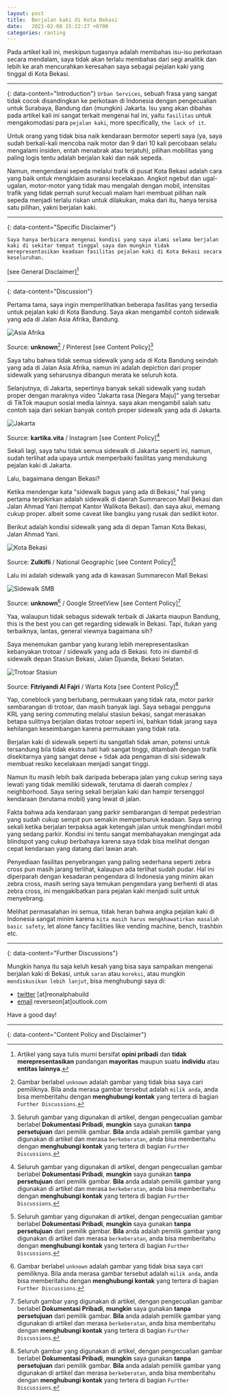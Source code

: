 ```yaml
---
layout: post
title:  Berjalan kaki di Kota Bekasi
date:   2021-02-08 15:22:27 +0700
categories: ranting
---
```


Pada artikel kali ini, meskipun tugasnya adalah membahas isu-isu perkotaan secara mendalam, saya tidak akan terlalu membahas dari segi analitik dan lebih ke arah mencurahkan keresahan saya sebagai pejalan kaki yang tinggal di Kota Bekasi.

---
{: data-content="Introduction"}
`Urban Services`, sebuah frasa yang sangat tidak cocok disandingkan ke perkotaan di Indonesia dengan pengecualian untuk Surabaya, Bandung dan (mungkin) Jakarta. Isu yang akan dibahas pada artikel kali ini sangat terkait mengenai hal ini, yaitu `fasilitas` untuk mengakomodasi para `pejalan kaki`, more specifically, `the lack of it`.

Untuk orang yang tidak bisa naik kendaraan bermotor seperti saya (ya, saya sudah berkali-kali mencoba naik motor dan 9 dari 10 kali percobaan selalu mengalami insiden, entah menabrak atau terjatuh), pilihan mobilitas yang paling logis tentu adalah berjalan kaki dan naik sepeda.

Namun, mengendarai sepeda melalui trafik di pusat Kota Bekasi adalah cara yang baik untuk mengklaim asuransi kecelakaan. Angkot ngebut dan ugal-ugalan, motor-motor yang tidak mau mengalah dengan mobil, intensitas trafik yang tidak pernah surut kecuali malam hari membuat pilihan naik sepeda menjadi terlalu riskan untuk dilakukan, maka dari itu, hanya tersisa satu pilihan, yakni berjalan kaki.

---
{: data-content="Specific Disclaimer"}

`Saya hanya berbicara mengenai kondisi yang saya alami selama berjalan kaki di sekitar tempat tinggal saya dan mungkin tidak merepresentasikan keadaan fasilitas pejalan kaki di Kota Bekasi secara keseluruhan.`

[see General Disclaimer][^1]

---
{: data-content="Discussion"}

Pertama tama, saya ingin memperlihatkan beberapa fasilitas yang tersedia untuk pejalan kaki di Kota Bandung. Saya akan mengambil contoh sidewalk yang ada di Jalan Asia Afrika, Bandung.

![Asia Afrika](/blog/assets/img/asiaafrika.jpg) 

Source: **unknown**[^3] / Pinterest [see Content Policy][^2]

Saya tahu bahwa tidak semua sidewalk yang ada di Kota Bandung seindah yang ada di Jalan Asia Afrika, namun ini adalah depiction dari proper sidewalk yang seharusnya dibangun merata ke seluruh kota.

Selanjutnya, di Jakarta, sepertinya banyak sekali sidewalk yang sudah proper dengan maraknya video "Jakarta rasa [Negara Maju]" yang tersebar di TikTok maupun sosial media lainnya. saya akan mengambil salah satu contoh saja dari sekian banyak contoh proper sidewalk yang ada di Jakarta.
 
![Jakarta](/blog/assets/img/jakarta.jpg) 

Source: **kartika.vita** / Instagram [see Content Policy][^2]

Sekali lagi, saya tahu tidak semua sidewalk di Jakarta seperti ini, namun, sudah terlihat ada upaya untuk memperbaiki fasilitas yang mendukung pejalan kaki di Jakarta.

Lalu, bagaimana dengan Bekasi?

Ketika mendengar kata "sidewalk bagus yang ada di Bekasi," hal yang pertama terpikirkan adalah sidewalk di daerah Summarecon Mall Bekasi dan Jalan Ahmad Yani (tempat Kantor Walikota Bekasi). dan saya akui, memang cukup proper. albeit some caveat like bangku yang rusak dan sedikit kotor.

Berikut adalah kondisi sidewalk yang ada di depan Taman Kota Bekasi, Jalan Ahmad Yani.
 
![Kota Bekasi](/blog/assets/img/kotabekasi.jpg) 

Source: **Zulkifli** / National Geographic [see Content Policy][^2]

Lalu ini adalah sidewalk yang ada di kawasan Summarecon Mall Bekasi

![Sidewalk SMB](/blog/assets/img/sidewalksmb.JPG) 

Source: **unknown**[^3] / Google StreetView [see Content Policy][^2]

Yaa, walaupun tidak sebagus sidewalk terbaik di Jakarta maupun Bandung, this is the best you can get regarding sidewalk in Bekasi.
Tapi, itukan yang terbaiknya, lantas, general viewnya bagaimana sih?

Saya menemukan gambar yang kurang lebih merepresentasikan kebanyakan trotoar / sidewalk yang ada di Bekasi. foto ini diambil di sidewalk depan Stasiun Bekasi, Jalan Djuanda, Bekasi Selatan.
 
![Trotoar Stasiun](/blog/assets/img/trotoarstasiun.jpg) 

Source: **Fitriyandi Al Fajri** / Warta Kota [see Content Policy][^2]

Yap, coneblock yang berlubang, permukaan yang tidak rata, motor parkir sembarangan di trotoar, dan masih banyak lagi. Saya sebagai pengguna KRL yang sering commuting melalui stasiun bekasi, sangat merasakan betapa sulitnya berjalan diatas trotoar seperti ini, bahkan tidak jarang saya kehilangan keseimbangan karena permukaan yang tidak rata.

Berjalan kaki di sidewalk seperti itu sangatlah tidak aman, potensi untuk tersandung bila tidak ekstra hati hati sangat tinggi, ditambah dengan trafik disekitarnya yang sangat dense + tidak ada pengaman di sisi sidewalk membuat resiko kecelakaan menjadi sangat tinggi.

Namun itu masih lebih baik daripada beberapa jalan yang cukup sering saya lewati yang tidak memiliki sidewalk, terutama di daerah complex / neighborhood. Saya sering sekali berjalan kaki dan hampir tersenggol kendaraan (terutama mobil) yang lewat di jalan. 

Fakta bahwa ada kendaraan yang parkir sembarangan di tempat pedestrian yang sudah cukup sempit pun semakin memperburuk keadaan. Saya sering sekali ketika berjalan terpaksa agak ketengah jalan untuk menghindari mobil yang sedang parkir. Kondisi ini tentu sangat membahayakan mengingat ada blindspot yang cukup berbahaya karena saya tidak bisa melihat dengan cepat kendaraan yang datang dari lawan arah.

Penyediaan fasilitas penyebrangan yang paling sederhana seperti zebra cross pun masih jarang terlihat, kalaupun ada terlihat sudah pudar. Hal ini diperparah dengan kesadaran pengendara di Indonesia yang minim akan zebra cross, masih sering saya temukan pengendara yang berhenti di atas zebra cross, ini mengakibatkan para pejalan kaki menjadi sulit untuk menyebrang.

Melihat permasalahan ini semua, tidak heran bahwa angka pejalan kaki di Indonesia sangat minim karena `kita masih harus mengkhawatirkan masalah basic safety`, let alone fancy facilities like vending machine, bench, trashbin etc.

---
{: data-content="Further Discussions"}

Mungkin hanya itu saja keluh kesah yang bisa saya sampaikan mengenai berjalan kaki di Bekasi, untuk `saran` atau `koreksi`, atau mungkin `mendiskusikan lebih lanjut`, bisa menghubungi saya di:

- [twitter](https://www.twitter.com/reonalphabuild) [at]reonalphabuild
- [email](mailto:reverseon@outlook.com) reverseon[at]outlook.com 

Have a good day!

---
{: data-content="Content Policy and Disclaimer"}
[^1]: Artikel yang saya tulis murni bersifat **opini pribadi** dan **tidak merepresentasikan** pandangan **mayoritas** maupun suatu **individu** atau **entitas lainnya**.
[^2]: Seluruh gambar yang digunakan di artikel, dengan pengecualian gambar berlabel **Dokumentasi Pribadi**, **mungkin** saya gunakan **tanpa persetujuan** dari pemilik gambar. **Bila** anda adalah pemilik gambar yang digunakan di artikel dan merasa `berkeberatan`, anda bisa memberitahu dengan **menghubungi kontak** yang tertera di bagian `Further Discussions`.
[^3]: Gambar berlabel `unknown` adalah gambar yang tidak bisa saya cari pemiliknya. Bila anda merasa gambar tersebut adalah `milik anda`, anda bisa memberitahu dengan **menghubungi kontak** yang tertera di bagian `Further Discussions`.
